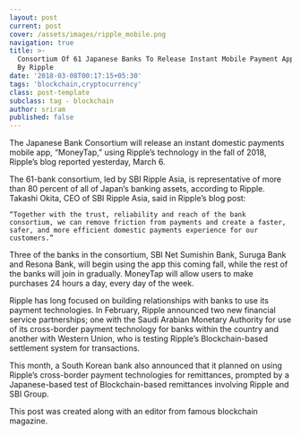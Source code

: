 ```yaml
---
layout: post
current: post
cover: /assets/images/ripple_mobile.png
navigation: true
title: >-
  Consortium Of 61 Japanese Banks To Release Instant Mobile Payment App Powered
  By Ripple
date: '2018-03-08T00:17:15+05:30'
tags: 'blockchain,cryptocurrency'
class: post-template
subclass: tag - blockchain
author: sriram
published: false
---
```

The Japanese Bank Consortium will release an instant domestic payments mobile app, “MoneyTap,” using Ripple’s technology in the fall of 2018, Ripple’s blog reported yesterday, March 6.



The 61-bank consortium, led by SBI Ripple Asia, is representative of more than 80 percent of all of Japan’s banking assets, according to Ripple. Takashi Okita, CEO of SBI Ripple Asia, said in Ripple’s blog post:



`“Together with the trust, reliability and reach of the bank consortium, we can remove friction from payments and create a faster, safer, and more efficient domestic payments experience for our customers.”`



Three of the banks in the consortium, SBI Net Sumishin Bank, Suruga Bank and Resona Bank, will begin using the app this coming fall, while the rest of the banks will join in gradually. MoneyTap will allow users to make purchases 24 hours a day, every day of the week.



Ripple has long focused on building relationships with banks to use its payment technologies. In February, Ripple announced two new financial service partnerships; one with the Saudi Arabian Monetary Authority for use of its cross-border payment technology for banks within the country and another with Western Union, who is testing Ripple’s Blockchain-based settlement system for transactions.



This month, a South Korean bank also announced that it planned on using Ripple’s cross-border payment technologies for remittances, prompted by a Japanese-based test of Blockchain-based remittances involving Ripple and SBI Group.





This post was created along with an editor from famous blockchain magazine.
